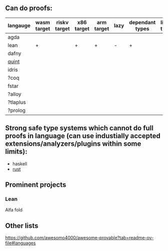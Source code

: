 ## Can do proofs:
| langauge| wasm target | riskv target | x86 target | arm target | lazy | dependant types | linear types | bootstrapped |  general purpose | 
| --------| ------------| -------------| -----------| -----------|------|-----------------|--------------| -------------| -----------------|
| agda    |
| lean    |    +        |              | +           |      +    | -    | +               |               |     +       |       +            |
| dafny   |
| [quint](https://quint-lang.org/)   |
| idris |               
| ?coq|
| fstar |               |             |               |         |          |                    |         |            |       +             |
| ?alloy |
| ?tlaplus|
| ?prolog | 

## Strong safe type systems which cannot do full proofs in language (can use industially accepted extensions/analyzers/plugins within some limits):
- haskell
- [rust](https://github.com/newca12/awesome-rust-formalized-reasoning?tab=readme-ov-file#verification) 

## Prominent projects

### Lean

Alfa fold


## Other lists

https://github.com/awesomo4000/awesome-provable?tab=readme-ov-file#languages
